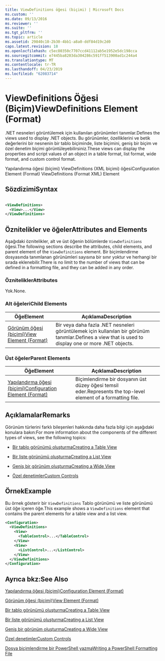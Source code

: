 ```yaml
---
title: ViewDefinitions öğesi (biçimi) | Microsoft Docs
ms.custom: ''
ms.date: 09/13/2016
ms.reviewer: ''
ms.suite: ''
ms.tgt_pltfrm: ''
ms.topic: article
ms.assetid: 29840c10-2b30-4bb1-a8a0-ddf84d19c2d0
caps.latest.revision: 18
ms.openlocfilehash: c5ec80350c7707ccd41112ab5e1952e5dc198cca
ms.sourcegitcommit: e7445ba8203da304286c591ff513900ad1c244a4
ms.translationtype: MT
ms.contentlocale: tr-TR
ms.lasthandoff: 04/23/2019
ms.locfileid: "62083714"
---
```

# <a name="viewdefinitions-element-format"></a><span data-ttu-id="a4321-102">ViewDefinitions Öğesi (Biçim)</span><span class="sxs-lookup"><span data-stu-id="a4321-102">ViewDefinitions Element (Format)</span></span>

<span data-ttu-id="a4321-103">.NET nesneleri görüntülemek için kullanılan görünümleri tanımlar.</span><span class="sxs-lookup"><span data-stu-id="a4321-103">Defines the views used to display .NET objects.</span></span> <span data-ttu-id="a4321-104">Bu görünümler, özelliklerini ve betik değerlerini bir nesnenin bir tablo biçiminde, liste biçimini, geniş bir biçim ve özel denetim biçimi görüntüleyebilirsiniz.</span><span class="sxs-lookup"><span data-stu-id="a4321-104">These views can display the properties and script values of an object  in a table format, list format, wide format, and custom control format.</span></span>

<span data-ttu-id="a4321-105">Yapılandırma öğesi (biçimi) ViewDefinitions (XML biçimi) öğesi</span><span class="sxs-lookup"><span data-stu-id="a4321-105">Configuration Element (Format) ViewDefinitions (Format XML) Element</span></span>

## <a name="syntax"></a><span data-ttu-id="a4321-106">Sözdizimi</span><span class="sxs-lookup"><span data-stu-id="a4321-106">Syntax</span></span>

```xml

<ViewDefinitions>
  <View>...</View>
</ViewDefinitions>
```

## <a name="attributes-and-elements"></a><span data-ttu-id="a4321-107">Öznitelikler ve öğeler</span><span class="sxs-lookup"><span data-stu-id="a4321-107">Attributes and Elements</span></span>

<span data-ttu-id="a4321-108">Aşağıdaki öznitelikler, alt ve üst öğenin bölümlerde `ViewDefinitions` öğesi.</span><span class="sxs-lookup"><span data-stu-id="a4321-108">The following sections describe the attributes, child elements, and parent element of the `ViewDefinitions` element.</span></span> <span data-ttu-id="a4321-109">Bir biçimlendirme dosyasında tanımlanan görünümleri sayısına bir sınır yoktur ve herhangi bir sırada eklenebilir.</span><span class="sxs-lookup"><span data-stu-id="a4321-109">There is no limit to the number of views that can be defined in a formatting file, and they can be added in any order.</span></span>

### <a name="attributes"></a><span data-ttu-id="a4321-110">Öznitelikler</span><span class="sxs-lookup"><span data-stu-id="a4321-110">Attributes</span></span>

<span data-ttu-id="a4321-111">Yok.</span><span class="sxs-lookup"><span data-stu-id="a4321-111">None.</span></span>

### <a name="child-elements"></a><span data-ttu-id="a4321-112">Alt öğeleri</span><span class="sxs-lookup"><span data-stu-id="a4321-112">Child Elements</span></span>

|<span data-ttu-id="a4321-113">Öğe</span><span class="sxs-lookup"><span data-stu-id="a4321-113">Element</span></span>|<span data-ttu-id="a4321-114">Açıklama</span><span class="sxs-lookup"><span data-stu-id="a4321-114">Description</span></span>|
|-------------|-----------------|
|[<span data-ttu-id="a4321-115">Görünüm öğesi (biçimi)</span><span class="sxs-lookup"><span data-stu-id="a4321-115">View Element (Format)</span></span>](./view-element-format.md)|<span data-ttu-id="a4321-116">Bir veya daha fazla .NET nesneleri görüntülemek için kullanılan bir görünüm tanımlar.</span><span class="sxs-lookup"><span data-stu-id="a4321-116">Defines a view that is used to display one or more .NET objects.</span></span>|

### <a name="parent-elements"></a><span data-ttu-id="a4321-117">Üst öğeler</span><span class="sxs-lookup"><span data-stu-id="a4321-117">Parent Elements</span></span>

|<span data-ttu-id="a4321-118">Öğe</span><span class="sxs-lookup"><span data-stu-id="a4321-118">Element</span></span>|<span data-ttu-id="a4321-119">Açıklama</span><span class="sxs-lookup"><span data-stu-id="a4321-119">Description</span></span>|
|-------------|-----------------|
|[<span data-ttu-id="a4321-120">Yapılandırma öğesi (biçimi)</span><span class="sxs-lookup"><span data-stu-id="a4321-120">Configuration Element (Format)</span></span>](./configuration-element-format.md)|<span data-ttu-id="a4321-121">Biçimlendirme bir dosyanın üst düzey öğesi temsil eder.</span><span class="sxs-lookup"><span data-stu-id="a4321-121">Represents the top-level element of a formatting file.</span></span>|

## <a name="remarks"></a><span data-ttu-id="a4321-122">Açıklamalar</span><span class="sxs-lookup"><span data-stu-id="a4321-122">Remarks</span></span>

<span data-ttu-id="a4321-123">Görünüm türlerini farklı bileşenleri hakkında daha fazla bilgi için aşağıdaki konulara bakın:</span><span class="sxs-lookup"><span data-stu-id="a4321-123">For more information about the components of the different types of views, see the following topics:</span></span>

- [<span data-ttu-id="a4321-124">Bir tablo görünümü oluşturma</span><span class="sxs-lookup"><span data-stu-id="a4321-124">Creating a Table View</span></span>](./creating-a-table-view.md)

- [<span data-ttu-id="a4321-125">Bir liste görünümü oluşturma</span><span class="sxs-lookup"><span data-stu-id="a4321-125">Creating a List View</span></span>](./creating-a-list-view.md)

- [<span data-ttu-id="a4321-126">Geniş bir görünüm oluşturma</span><span class="sxs-lookup"><span data-stu-id="a4321-126">Creating a Wide View</span></span>](./creating-a-wide-view.md)

- [<span data-ttu-id="a4321-127">Özel denetimler</span><span class="sxs-lookup"><span data-stu-id="a4321-127">Custom Controls</span></span>](./creating-custom-controls.md)

## <a name="example"></a><span data-ttu-id="a4321-128">Örnek</span><span class="sxs-lookup"><span data-stu-id="a4321-128">Example</span></span>

<span data-ttu-id="a4321-129">Bu örnek gösterir bir `ViewDefinitions` Tablo görünümü ve liste görünümü üst öğe içeren öğe.</span><span class="sxs-lookup"><span data-stu-id="a4321-129">This example shows a `ViewDefinitions` element that contains the parent elements for a table view and a list view.</span></span>

```xml
<Configuration>
  <ViewDefinitions>
    <View>
      <TableControl>...</TableControl>
    </View>
    <View>
      <ListControl>...</ListControl>
    </View>
  </ViewDefinitions>
</Configuration>
```

## <a name="see-also"></a><span data-ttu-id="a4321-130">Ayrıca bkz:</span><span class="sxs-lookup"><span data-stu-id="a4321-130">See Also</span></span>

[<span data-ttu-id="a4321-131">Yapılandırma öğesi (biçimi)</span><span class="sxs-lookup"><span data-stu-id="a4321-131">Configuration Element (Format)</span></span>](./configuration-element-format.md)

[<span data-ttu-id="a4321-132">Görünüm öğesi (biçimi)</span><span class="sxs-lookup"><span data-stu-id="a4321-132">View Element (Format)</span></span>](./view-element-format.md)

[<span data-ttu-id="a4321-133">Bir tablo görünümü oluşturma</span><span class="sxs-lookup"><span data-stu-id="a4321-133">Creating a Table View</span></span>](./creating-a-table-view.md)

[<span data-ttu-id="a4321-134">Bir liste görünümü oluşturma</span><span class="sxs-lookup"><span data-stu-id="a4321-134">Creating a List View</span></span>](./creating-a-list-view.md)

[<span data-ttu-id="a4321-135">Geniş bir görünüm oluşturma</span><span class="sxs-lookup"><span data-stu-id="a4321-135">Creating a Wide View</span></span>](./creating-a-wide-view.md)

[<span data-ttu-id="a4321-136">Özel denetimler</span><span class="sxs-lookup"><span data-stu-id="a4321-136">Custom Controls</span></span>](./creating-custom-controls.md)

[<span data-ttu-id="a4321-137">Dosya biçimlendirme bir PowerShell yazma</span><span class="sxs-lookup"><span data-stu-id="a4321-137">Writing a PowerShell Formatting File</span></span>](./writing-a-powershell-formatting-file.md)
